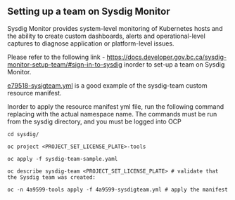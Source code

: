 ## Setting up a team on Sysdig Monitor

Sysdig Monitor provides system-level monitoring of Kubernetes hosts and the ability to create custom dashboards, alerts and operational-level captures to diagnose application or platform-level issues.

Please refer to the following link - https://docs.developer.gov.bc.ca/sysdig-monitor-setup-team/#sign-in-to-sysdig inorder to set-up a team on Sysdig Monitor.

[e79518-sysigteam.yml](https://github.com/bcgov/DITP-DevOps/blob/main/sysdig/e79518-sysdigteam.yml) is a good example of the sysdig-team custom resource manifest.

Inorder to apply the resource manifest yml file, run the following command replacing with the actual namespace name. 
The commands must be run from the sysdig directory, and you must be logged into OCP

```
cd sysdig/

oc project <PROJECT_SET_LICENSE_PLATE>-tools

oc apply -f sysdig-team-sample.yaml

oc describe sysdig-team <PROJECT_SET_LICENSE_PLATE> # validate that the Sysdig team was created:

oc -n 4a9599-tools apply -f 4a9599-sysdigteam.yml # apply the manifest
```

